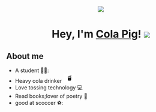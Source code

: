 <div id="header" align="center">
  <img src="https://media.giphy.com/media/du3J3cXyzhj75IOgvA/giphy.gif" width="200"/>
  
  <h1>
    Hey, I'm <a href="https://cpwiki.v6.army">Cola Pig</a>!
    <img src="https://media.giphy.com/media/hvRJCLFzcasrR4ia7z/giphy.gif" width="30px"/>
  </h1>
  </div>

## About me
  * A student 👨‍🎓:
  * Heavy cola drinker <img src="./p-cola.gif" width="30px"/>
  * Love tossing technology 💻
  * Read books;lover of poetry 📖
  * good at scoccer ⚽:
